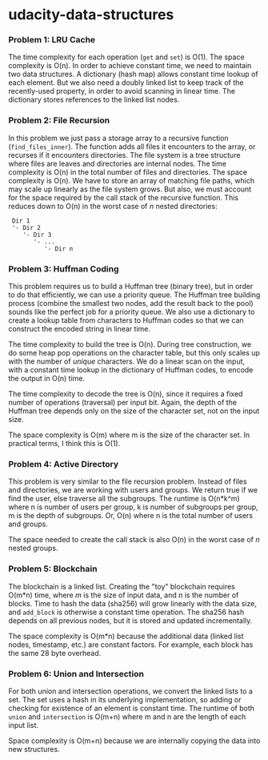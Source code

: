 # udacity-data-structures

### Problem 1: LRU Cache

The time complexity for each operation (`get` and `set`) is O(1). The space complexity is O(n). In order to achieve constant time, we need to maintain two data structures. A dictionary (hash map) allows constant time lookup of each element. But we also need a doubly linked list to keep track of the recently-used property, in order to avoid scanning in linear time. The dictionary stores references to the linked list nodes.

### Problem 2: File Recursion

In this problem we just pass a storage array to a recursive function (`find_files_inner`). The function adds all files it encounters to the array, or recurses if it encounters directories. The file system is a tree structure where files are leaves and directories are internal nodes. The time complexity is O(n) in the total number of files and directories. The space complexity is O(n). We have to store an array of matching file paths, which may scale up linearly as the file system grows. But also, we must account for the space required by the call stack of the recursive function. This reduces down to O(n) in the worst case of _n_ nested directories:

```
 Dir 1
 '- Dir 2
    '- Dir 3
       '- ...
          '- Dir n
```

### Problem 3: Huffman Coding

This problem requires us to build a Huffman tree (binary tree), but in order to do that efficiently, we can use a priority queue. The Huffman tree building process (combine the smallest two nodes, add the result back to the pool) sounds like the perfect job for a priority queue. We also use a dictionary to create a lookup table from characters to Huffman codes so that we can construct the encoded string in linear time.

The time complexity to build the tree is O(n). During tree construction, we do some heap pop operations on the character table, but this only scales up with the number of _unique_ characters. We do a linear scan on the input, with a constant time lookup in the dictionary of Huffman codes, to encode the output in O(n) time. 

The time complexity to decode the tree is O(n), since it requires a fixed number of operations (traversal) per input bit. Again, the depth of the Huffman tree depends only on the size of the character set, not on the input size.

The space complexity is O(m) where m is the size of the character set. In practical terms, I think this is O(1). 

### Problem 4: Active Directory

This problem is very similar to the file recursion problem. Instead of files and directories, we are working with users and groups. We return true if we find the user, else  traverse all the subgroups. The runtime is O(n\*k^m) where n is number of users per group, k is number of subgroups per group, m is the depth of subgroups. Or, O(n) where n is the total number of users and groups.

The space needed to create the call stack is also O(n) in the worst case of _n_ nested groups.

### Problem 5: Blockchain

The blockchain is a linked list. Creating the "toy" blockchain requires O(m\*n) time, where _m_ is the size of input data, and _n_ is the number of blocks. Time to hash the data (sha256) will grow linearly with the data size, and `add_block` is otherwise a constant time operation. The sha256 hash depends on all previous nodes, but it is stored and updated incrementally.

The space complexity is O(m\*n) because the additional data (linked list nodes, timestamp, etc.) are constant factors. For example, each block has the same 28 byte overhead.

### Problem 6: Union and Intersection

For both union and intersection operations, we convert the linked lists to a set. The set uses a hash in its underlying implementation, so adding or checking for existence of an element is constant time. The runtime of both `union` and `intersection` is O(m+n) where m and n are the length of each input list.

Space complexity is O(m+n) because we are internally copying the data into new structures.
